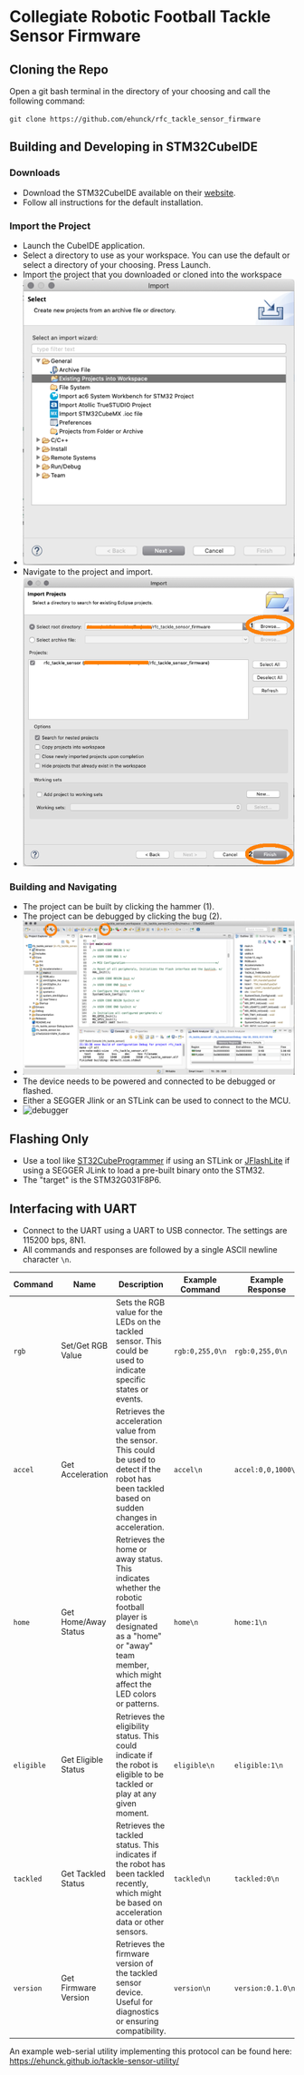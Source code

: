 # Collegiate Robotic Football Tackle Sensor Firmware

## Cloning the Repo

Open a git bash terminal in the directory of your choosing and call the following command:

`git clone https://github.com/ehunck/rfc_tackle_sensor_firmware`

## Building and Developing in STM32CubeIDE

### Downloads
- Download the STM32CubeIDE available on their [website](https://www.st.com/en/development-tools/stm32cubeide.html).  
- Follow all instructions for the default installation.

### Import the Project
- Launch the CubeIDE application.
- Select a directory to use as your workspace. You can use the default or select a directory of your choosing.  Press Launch. 
- Import the project that you downloaded or cloned into the workspace
- ![import-existing-project](Documentation/images/import_project.png)
- Navigate to the project and import.
- ![import-existing-project-rfc](Documentation/images/import_project_rfc.png)

### Building and Navigating
- The project can be built by clicking the hammer (1).
- The project can be debugged by clicking the bug (2).
- ![navigating-cubeide](Documentation/images/navigating_cubeide.png)
- The device needs to be powered and connected to be debugged or flashed.
- Either a SEGGER Jlink or an STLink can be used to connect to the MCU.
- ![debugger](Documentation/images/debugger.png)

## Flashing Only

- Use a tool like [ST32CubeProgrammer](https://www.st.com/en/development-tools/stm32cubeprog.html) if using an STLink or [JFlashLite](https://www.segger.com/downloads/jlink/) if using a SEGGER JLink to load a pre-built binary onto the STM32.
- The "target" is the STM32G031F8P6.

## Interfacing with UART

- Connect to the UART using a UART to USB connector.  The settings are 115200 bps, 8N1.
- All commands and responses are followed by a single ASCII newline character `\n`.

| Command | Name              | Description                     | Example Command |  Example Response |
| ------- | ----------------- | ------------------------------- | --------------- | ----------------- |
| `rgb`   | Set/Get RGB Value       | Sets the RGB value for the LEDs on the tackled sensor. This could be used to indicate specific states or events. | `rgb:0,255,0\n` | `rgb:0,255,0\n` |
| `accel` | Get Acceleration   | Retrieves the acceleration value from the sensor. This could be used to detect if the robot has been tackled based on sudden changes in acceleration. | `accel\n` | `accel:0,0,1000\n` |
| `home` | Get Home/Away Status  | Retrieves the home or away status. This indicates whether the robotic football player is designated as a "home" or "away" team member, which might affect the LED colors or patterns. | `home\n` | `home:1\n`|
| `eligible` | Get Eligible Status | Retrieves the eligibility status. This could indicate if the robot is eligible to be tackled or play at any given moment. | `eligible\n` | `eligible:1\n` |
| `tackled` | Get Tackled Status | Retrieves the tackled status. This indicates if the robot has been tackled recently, which might be based on acceleration data or other sensors. | `tackled\n` | `tackled:0\n` |
| `version` | Get Firmware Version | Retrieves the firmware version of the tackled sensor device. Useful for diagnostics or ensuring compatibility. | `version\n` | `version:0.1.0\n` |

An example web-serial utility implementing this protocol can be found here: https://ehunck.github.io/tackle-sensor-utility/

